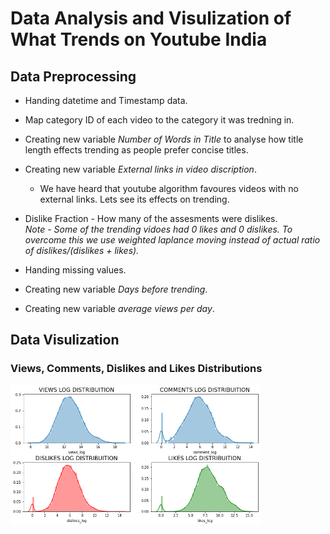 # Data Analysis and Visulization of What Trends on Youtube India

## Data Preprocessing  
* Handing datetime and Timestamp data.  

* Map category ID of each video to the category it was tredning in.  

* Creating new variable *Number of Words in Title* to analyse how title length effects trending as people prefer concise titles.  

* Creating new variable *External links in video discription*.  
  * We have heard that youtube algorithm favoures videos with no external links. Lets see its effects on trending.  
  
* Dislike Fraction - How many of the assesments were dislikes.  
*Note - Some of the trending vidoes had 0 likes and 0 dislikes. To overcome this we use weighted laplance moving instead of actual ratio of dislikes/(dislikes +           likes).*  
  
* Handing missing values.  
  
* Creating new variable *Days before trending*.  
  
* Creating new variable *average views per day*.  
  
  
## Data Visulization  
### Views, Comments, Dislikes and Likes Distributions  
<img src="imgs/firstvisual.png" width="400px">  


